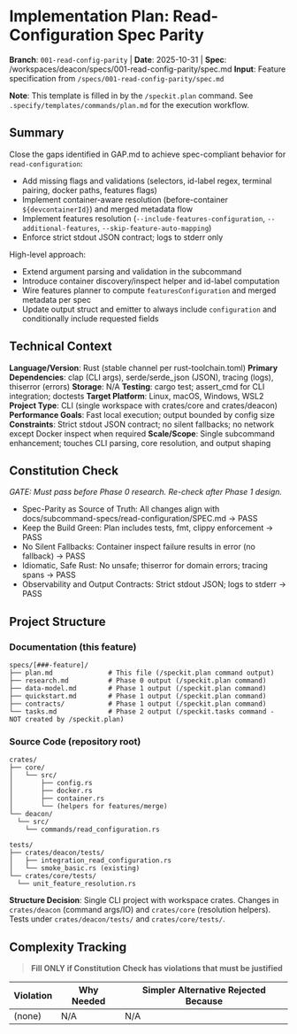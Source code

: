# Implementation Plan: Read-Configuration Spec Parity

**Branch**: `001-read-config-parity` | **Date**: 2025-10-31 | **Spec**: /workspaces/deacon/specs/001-read-config-parity/spec.md
**Input**: Feature specification from `/specs/001-read-config-parity/spec.md`

**Note**: This template is filled in by the `/speckit.plan` command. See `.specify/templates/commands/plan.md` for the execution workflow.

## Summary

Close the gaps identified in GAP.md to achieve spec-compliant behavior for `read-configuration`:
- Add missing flags and validations (selectors, id-label regex, terminal pairing, docker paths, features flags)
- Implement container-aware resolution (before-container `${devcontainerId}`) and merged metadata flow
- Implement features resolution (`--include-features-configuration`, `--additional-features`, `--skip-feature-auto-mapping`)
- Enforce strict stdout JSON contract; logs to stderr only

High-level approach:
- Extend argument parsing and validation in the subcommand
- Introduce container discovery/inspect helper and id-label computation
- Wire features planner to compute `featuresConfiguration` and merged metadata per spec
- Update output struct and emitter to always include `configuration` and conditionally include requested fields

## Technical Context

<!--
  ACTION REQUIRED: Replace the content in this section with the technical details
  for the project. The structure here is presented in advisory capacity to guide
  the iteration process.
-->

**Language/Version**: Rust (stable channel per rust-toolchain.toml)
**Primary Dependencies**: clap (CLI args), serde/serde_json (JSON), tracing (logs), thiserror (errors)
**Storage**: N/A
**Testing**: cargo test; assert_cmd for CLI integration; doctests
**Target Platform**: Linux, macOS, Windows, WSL2
**Project Type**: CLI (single workspace with crates/core and crates/deacon)
**Performance Goals**: Fast local execution; output bounded by config size
**Constraints**: Strict stdout JSON contract; no silent fallbacks; no network except Docker inspect when required
**Scale/Scope**: Single subcommand enhancement; touches CLI parsing, core resolution, and output shaping

## Constitution Check

*GATE: Must pass before Phase 0 research. Re-check after Phase 1 design.*

- Spec-Parity as Source of Truth: All changes align with docs/subcommand-specs/read-configuration/SPEC.md → PASS
- Keep the Build Green: Plan includes tests, fmt, clippy enforcement → PASS
- No Silent Fallbacks: Container inspect failure results in error (no fallback) → PASS
- Idiomatic, Safe Rust: No unsafe; thiserror for domain errors; tracing spans → PASS
- Observability and Output Contracts: Strict stdout JSON; logs to stderr → PASS

## Project Structure

### Documentation (this feature)

```text
specs/[###-feature]/
├── plan.md              # This file (/speckit.plan command output)
├── research.md          # Phase 0 output (/speckit.plan command)
├── data-model.md        # Phase 1 output (/speckit.plan command)
├── quickstart.md        # Phase 1 output (/speckit.plan command)
├── contracts/           # Phase 1 output (/speckit.plan command)
└── tasks.md             # Phase 2 output (/speckit.tasks command - NOT created by /speckit.plan)
```

### Source Code (repository root)
<!--
  ACTION REQUIRED: Replace the placeholder tree below with the concrete layout
  for this feature. Delete unused options and expand the chosen structure with
  real paths (e.g., apps/admin, packages/something). The delivered plan must
  not include Option labels.
-->

```text
crates/
├── core/
│   └── src/
│       ├── config.rs
│       ├── docker.rs
│       ├── container.rs
│       └── (helpers for features/merge)
└── deacon/
  └── src/
    └── commands/read_configuration.rs

tests/
├── crates/deacon/tests/
│   ├── integration_read_configuration.rs
│   └── smoke_basic.rs (existing)
└── crates/core/tests/
  └── unit_feature_resolution.rs
```

**Structure Decision**: Single CLI project with workspace crates. Changes in `crates/deacon` (command args/IO) and `crates/core` (resolution helpers). Tests under `crates/deacon/tests/` and `crates/core/tests/`.

## Complexity Tracking

> **Fill ONLY if Constitution Check has violations that must be justified**

| Violation | Why Needed | Simpler Alternative Rejected Because |
|-----------|------------|-------------------------------------|
| (none) | N/A | N/A |

